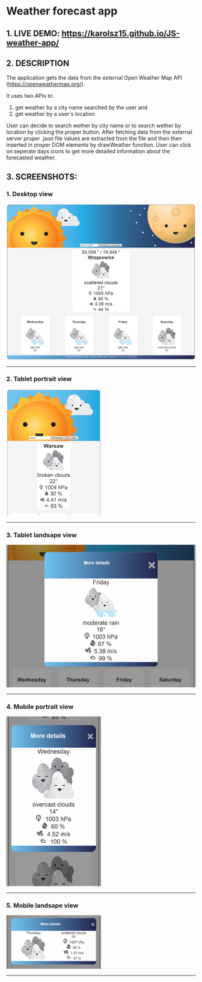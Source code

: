 # Weather forecast app

## 1. LIVE DEMO: https://karolsz15.github.io/JS-weather-app/

## 2. DESCRIPTION

The application gets the data from the external Open Weather Map API (https://openweathermap.org/).

It uses two APIs to:
1) get weather by a city name searched by the user and 
2) get weather by a user's location

User can decide to search wether by city name or to search wether by location by clicking the proper button.
After fetching data from the external server proper .json file values are extracted from the file and then then
inserted in proper DOM elements by drawWeather function. 
User can click on seperate days icons to get more detailed information about the forecasted weather.


## 3. SCREENSHOTS:

### 1. Desktop view
<img src="screenshots/desktop.png" alt="desktop view" height="50%"/> <hr/>

### 2. Tablet portrait view
<img src="screenshots/tablet-portrait.png" alt="tablet portrait view" width="50%"/> <hr/>

### 3. Tablet landsape view
<img src="screenshots/tablet-landscape.png" alt="tablet landscape view" height="50%"/> <hr/>

### 4. Mobile portrait view
<img src="screenshots/mobile-portrait.png" alt="mobile portrait view" width="50%"/> <hr/>

### 5. Mobile landsape view
<img src="screenshots/mobile-landscape.png" alt="mobile landscape view" width="50%"/> <hr/>















